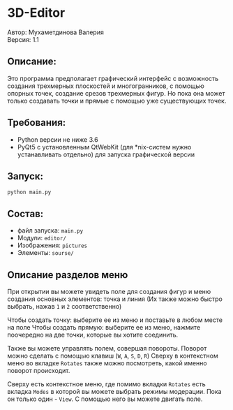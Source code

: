 # 3D-Editor

Автор: Мухаметдинова Валерия\
Версия: 1.1

## Описание:
Это программа предполагает графический интерфейс с возможность создания трехмерных плоскостей и многогранников, 
с помощью опорных точек, создание срезов трехмерных фигур.
Но пока она может только создавать точки и прямые с помощью уже существующих точек.

## Требования:
* Python версии не ниже 3.6
* PyQt5 с установленным QtWebKit (для *nix-систем нужно устанавливать отдельно) для запуска графической версии

## Запуск: 
`python main.py`

## Состав:
* файл запуска: `main.py`
* Модули: `editor/`
* Изображения: `pictures`
* Элементы: `sourse/`

## Описание разделов меню
При открытии вы можете увидеть поле для создания фигур и 
меню создания основных элементов: точка и линия
(Их также можно быстро выбрать, нажав `1` и `2` соответственно)

Чтобы создать точку: выберите ее из меню и поставьте в любом месте на поле
Чтобы создать прямую: выберите ее из меню, нажмите поочередно на 
две точки, которые вы хотите соединить.

Также вы можете управлять полем, совершая повороты.
Поворот можно сделать с помощью клавиш (`W`, `A`, `S`, `D`, `R`)
Сверху в контекстном меню во вкладке `Rotates` также можно посмотреть, какой именно поворот происходит.

Сверху есть контекстное меню, где помимо вкладки `Rotates` есть вкладка `Modes` в которой вы можете выбрать режимы модерации. 
Пока он только один - `View`. С помощью него вы можете двигать поле.